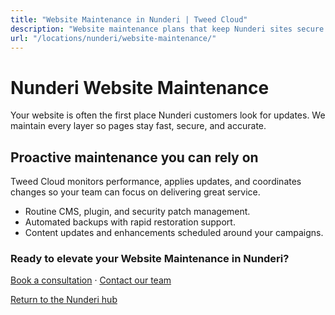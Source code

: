 ```yaml
---
title: "Website Maintenance in Nunderi | Tweed Cloud"
description: "Website maintenance plans that keep Nunderi sites secure and up to date."
url: "/locations/nunderi/website-maintenance/"
---
```


# Nunderi Website Maintenance

Your website is often the first place Nunderi customers look for updates. We maintain every layer so pages stay fast, secure, and accurate.

## Proactive maintenance you can rely on

Tweed Cloud monitors performance, applies updates, and coordinates changes so your team can focus on delivering great service.

- Routine CMS, plugin, and security patch management.
- Automated backups with rapid restoration support.
- Content updates and enhancements scheduled around your campaigns.

### Ready to elevate your Website Maintenance in Nunderi?

[Book a consultation](/consultation/) · [Contact our team](/contact/)

[Return to the Nunderi hub](/locations/nunderi/)
